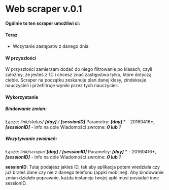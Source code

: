 # Web scraper v.0.1
#### Ogólnie to ten scraper umożliwi ci:
#### Teraz
* Wczytanie zastępstw z danego dnia
    
#### W przyszłości
W przyszłości zamierzam dodać do niego filtrowanie po klasach, czyli załóżmy, że jesteś z 1C i chcesz znać zastępstwa tylko, które dotyczą ciebie. Scraper na początku zeskanuje plan danej klasy, zindeksuje nauczycieli i przefiltruje wyniki przez tych nauczycieli.

#### Wykorzystanie

##### Bindowanie zmian: 

Łącze: *link/status/ **[day]** / **[sessionID]***
Parametry: ***[day]*** * - 20160416*, ***[sessionID]*** - info na dole
Wiadomości zwrotne: ***0 lub 1***

##### Wczytywanie zwolnień: 

Łącze: *link/scrape/ **[day]** / **[sessionID]***
Parametry: ***[day]*** * - 20160416*, ***[sessionID]*** - info na dole
Wiadomości zwrotne: ***0 lub 1***

**sessionID**: Tutaj podajesz jakieś ID, tak aby aplikacja potem wiedziała czy już brałeś dane czy nie z danego telefonu (appki mobilnej). Aby bindowanie zmian działało poprawnie, każda instancja twojej apki musi posiadać inne sessionID.
